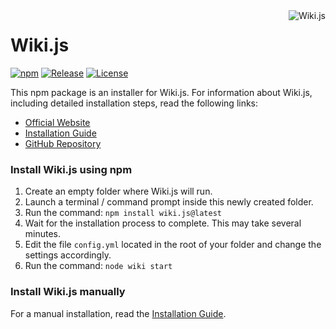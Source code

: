 <a href="https://github.com/Requarks/wiki">
    <img src="https://raw.githubusercontent.com/Requarks/wiki/master/assets/favicons/favicon-96x96.png" alt="Wiki.js" title="Wiki.js" align="right" />
</a>

# Wiki.js

[![npm](https://img.shields.io/npm/v/wiki.js.svg?style=flat-square)](https://github.com/Requarks)
[![Release](https://img.shields.io/github/release/Requarks/wiki.svg?style=flat-square&maxAge=3600)](https://github.com/Requarks/wiki/releases)
[![License](https://img.shields.io/badge/license-AGPLv3-blue.svg?style=flat-square)](https://github.com/requarks/wiki/blob/master/LICENSE)

This npm package is an installer for Wiki.js. For information about Wiki.js, including detailed installation steps, read the following links:

- [Official Website](https://wiki.requarks.io/)
- [Installation Guide](https://wiki.requarks.io/get-started.html)
- [GitHub Repository](https://github.com/Requarks/wiki)

### Install Wiki.js using npm

1. Create an empty folder where Wiki.js will run.
2. Launch a terminal / command prompt inside this newly created folder.
3. Run the command: `npm install wiki.js@latest`
4. Wait for the installation process to complete. This may take several minutes.
5. Edit the file `config.yml` located in the root of your folder and change the settings accordingly.
6. Run the command: `node wiki start`

### Install Wiki.js manually

For a manual installation, read the [Installation Guide](https://wiki.requarks.io/get-started.html).
